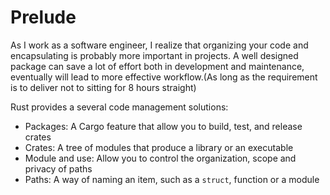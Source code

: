 # Prelude

As I work as a software engineer, I realize that organizing your code and encapsulating is probably more important in projects. A well designed package can save a lot of effort both in development and maintenance, eventually will lead to more effective workflow.(As long as the requirement is to deliver not to sitting for 8 hours straight)

Rust provides a several code management solutions:

- Packages: A Cargo feature that allow you to build, test, and release crates
- Crates: A tree of modules that produce a library or an executable
- Module and use: Allow you to control the organization, scope and privacy of paths
- Paths: A way of naming an item, such as a ```struct```, function or a module
